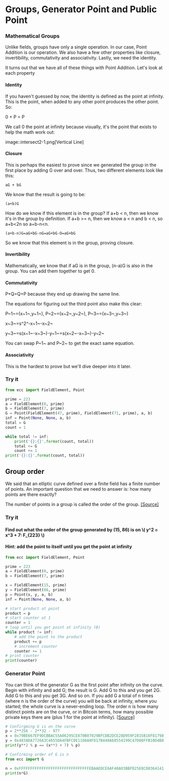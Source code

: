 
# Groups, Generator Point and Public Point

### Mathematical Groups

Unlike fields, groups have only a single operation. In our case, Point Addition is our operation. We also have a few other properties like closure, invertibility, commutativity and associativity. Lastly, we need the identity.

It turns out that we have all of these things with Point Addition. Let's look at each property

#### Identity

If you haven't guessed by now, the identity is defined as the point at infinity. This is the point, when added to any other point produces the other point. So:

0 + P = P

We call 0 the point at infinity because visually, it's the point that exists to help the math work out:

image::intersect2-1.png[Vertical Line]

#### Closure

This is perhaps the easiest to prove since we generated the group in the first place by adding G over and over. Thus, two different elements look like this:

`aG + bG`

We know that the result is going to be:

`(a+b)G`

How do we know if this element is in the group? If a+b < n, then we know it's in the group by definition. If a+b >= n, then we know a < n and b < n, so a+b<2n so a+b-n<n.

`(a+b-n)G=aG+bG-nG=aG+bG-O=aG+bG`

So we know that this element is in the group, proving closure.

#### Invertibility

Mathematically, we know that if aG is in the group, (n-a)G is also in the group. You can add them together to get 0.

#### Commutativity

P+Q=Q+P because they end up drawing the same line.

The equations for figuring out the third point also make this clear:

P~1~=(x~1~,y~1~), P~2~=(x~2~,y~2~), P~3~=(x~3~,y~3~)

x~3~=s^2^-x~1~-x~2~

y~3~=s(x~1~-x~3~)-y~1~=s(x~2~-x~3~)-y~2~

You can swap P~1~ and P~2~ to get the exact same equation.

#### Associativity

This is the hardest to prove but we'll dive deeper into it later.

### Try it


```python
from ecc import FieldElement, Point

prime = 223
a = FieldElement(0, prime)
b = FieldElement(7, prime)
G = Point(FieldElement(47, prime), FieldElement(71, prime), a, b)
inf = Point(None, None, a, b)
total = G
count = 1

while total != inf:
    print('{}:{}'.format(count, total))
    total += G
    count += 1
print('{}:{}'.format(count, total))
```

## Group order

We said that an elliptic curve defined over a finite field has a finite number of points. An important question that we need to answer is: how many points are there exactly?

The number of points in a group is called the order of the group. [[Source]](http://andrea.corbellini.name/2015/05/23/elliptic-curve-cryptography-finite-fields-and-discrete-logarithms/)

### Try it

#### Find out what the order of the group generated by (15, 86) is on  \\( y^2 = x^3 + 7: F_{223} \\)

#### Hint: add the point to itself until you get the point at infinity


```python
from ecc import FieldElement, Point

prime = 223
a = FieldElement(0, prime)
b = FieldElement(7, prime)

x = FieldElement(15, prime)
y = FieldElement(86, prime)
p = Point(x, y, a, b)
inf = Point(None, None, a, b)

# start product at point
product = p
# start counter at 1
counter = 1
# loop until you get point at infinity (0)
while product != inf:
    # add the point to the product
    product += p
    # increment counter
    counter += 1
# print counter
print(counter)
```

### Generator Point

You can think of the generator G as the first point after infinity on the curve. Begin with infinity and add G; the result is G. Add G to this and you get 2G. Add G to this and you get 3G. And so on. If you add G a total of n times (where n is the order of the curve) you will be back at infinity, where you started; the whole curve is a never-ending loop. The order n is how many distinct points are on the curve, or in Bitcoin terms, how many possible private keys there are (plus 1 for the point at infinity). [[Source]](https://bitcoin.stackexchange.com/a/34133)


```python
# Confirgming G is on the curve
p = 2**256 - 2**32 - 977
x = 0x79BE667EF9DCBBAC55A06295CE870B07029BFCDB2DCE28D959F2815B16F81798
y = 0x483ADA7726A3C4655DA4FBFC0E1108A8FD17B448A68554199C47D08FFB10D4B8
print(y**2 % p == (x**3 + 7) % p)
```


```python
# Confirming order of G is n
from ecc import G

n = 0xFFFFFFFFFFFFFFFFFFFFFFFFFFFFFFFEBAAEDCE6AF48A03BBFD25E8CD0364141
print(n*G)
```
